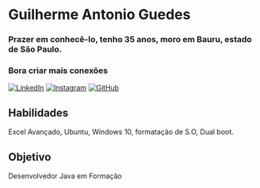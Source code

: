 

# Guilherme Antonio Guedes

### Prazer em conhecê-lo, tenho 35 anos, moro em Bauru, estado de São Paulo.

### Bora criar mais conexões
[![LinkedIn](https://img.shields.io/badge/Linkedin-004?style=for-the-badge&logo=linkedin&logoColor=fff)](https://www.linkedin.com/in/guilhermeguedesgag/)	 [![Instagram](https://img.shields.io/badge/Instagram-000?style=for-the-badge&logo=instagram)](https://www.instagram.com/guilhermea.guedes/)   [![GitHub](https://img.shields.io/badge/GitHub-000?style=for-the-badge&logo=github&logoColor=fff)](https://github.com/guilhermeguedesgag)


## Habilidades
Excel Avançado, Ubuntu, Windows 10, formatação de S.O, Dual boot.

## Objetivo
Desenvolvedor Java em Formação








